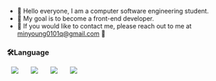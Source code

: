 - 👋 Hello everyone, I am a computer software engineering student.
- 👀 My goal is to become a front-end developer.
- 🌱 If you would like to contact me, please reach out to me at minyoung0101q@gmail.com 💞️

<h3>🛠Language</h3>
<div>
  <img src="https://img.shields.io/badge/REACT-FF9A00?style=flat-square&logo=REACT&logoColor=pink" style="height : auto; margin-left : 10px; margin-right : 10px;"/></a>&nbsp;
<img src="https://img.shields.io/badge/HTML5-E34F26?style=flat-square&logo=HTML5&logoColor=white" style="height : auto; margin-left : 10px; margin-right : 10px;"/></a>&nbsp;
<img src="https://img.shields.io/badge/CSS3-1572B6?style=flat-square&logo=CSS3&logoColor=white" style="height : auto; margin-left : 10px; margin-right : 10px;"/></a>&nbsp;
<img src="https://img.shields.io/badge/JavaScript-F7DF1E?style=flat-square&logo=JavaScript&logoColor=white" style="height : auto; margin-left : 10px; margin-right : 10px;"/></a>&nbsp;
</div>
